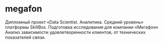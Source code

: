 # megafon
Дипломный проект «Data Scientist. Аналитика. Средний уровень» платформы SkillBox. Подготовка исследования для компании «Мегафон»  Анализ зависимости удовлетворенности клиентов, от технических показателей связи. 
